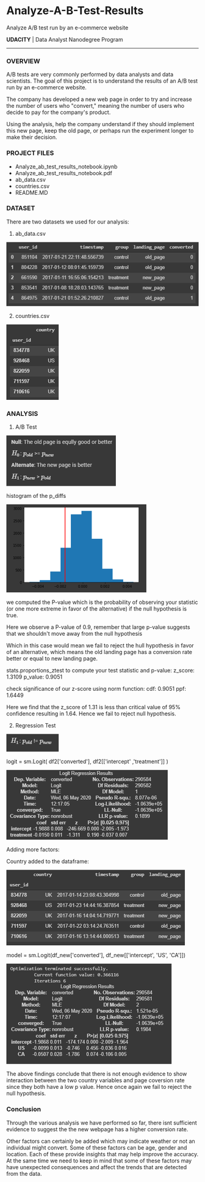 # Analyze-A-B-Test-Results
Analyze A/B test run by an e-commerce website

**UDACITY** | Data Analyst Nanodegree Program

---

### OVERVIEW

A/B tests are very commonly performed by data analysts and data scientists. The goal of this project is to understand the results of an A/B test run by an e-commerce website. 

The company has developed a new web page in order to try and increase the number of users who "convert," meaning the number of users who decide to pay for the company's product.

Using the analysis, help the company understand if they should implement this new page, keep the old page, or perhaps run the experiment longer to make their decision.

### PROJECT FILES
<ul>
  <li>Analyze_ab_test_results_notebook.ipynb</li>
  <li>Analyze_ab_test_results_notebook.pdf</li>
  <li>ab_data.csv</li>
  <li>countries.csv</li>
  <li>README.MD</li>
</ul>

### DATASET
There are two datasets we used for our analysis:

1. ab_data.csv

![alt text](https://github.com/allaydesai/Analyze-A-B-Test-Results/blob/master/images/ab_data.PNG)

2. countries.csv

![alt text](https://github.com/allaydesai/Analyze-A-B-Test-Results/blob/master/images/Country.PNG)

### ANALYSIS

1. A/B Test

![alt text](https://github.com/allaydesai/Analyze-A-B-Test-Results/blob/master/images/A_B_test.PNG)

histogram of the p_diffs

![alt text](https://github.com/allaydesai/Analyze-A-B-Test-Results/blob/master/images/test_plot.PNG)

we computed the P-value which is the probability of observing your statistic (or one more extreme in favor of the alternative) if the null hypothesis is true.

Here we observe a P-value of 0.9, remember that large p-value suggests that we shouldn't move away from the null hypothesis

Which in this case would mean we fail to reject the hull hypothesis in favor of an alternative, which means the old landing page has a conversion rate better or equal to new landing page.

stats.proportions_ztest to compute your test statistic and p-value:
z_score: 1.3109
p_value: 0.9051

check significance of our z-score using norm function:
cdf: 0.9051
ppf: 1.6449

Here we find that the z_score of 1.31 is less than critical value of 95% confidence resulting in 1.64. Hence we fail to reject null hypothesis.

2. Regression Test

![alt text](https://github.com/allaydesai/Analyze-A-B-Test-Results/blob/master/images/RegHyp.PNG)

logit = sm.Logit( df2['converted'], df2[['intercept' ,'treatment']] )

![alt text](https://github.com/allaydesai/Analyze-A-B-Test-Results/blob/master/images/RegressionResult.PNG)

Adding more factors:

Country added to the dataframe:

![alt text](https://github.com/allaydesai/Analyze-A-B-Test-Results/blob/master/images/combined.PNG)

model = sm.Logit(df_new['converted'], df_new[['intercept', 'US', 'CA']])

![alt text](https://github.com/allaydesai/Analyze-A-B-Test-Results/blob/master/images/RegressionResult2.PNG)

The above findings conclude that there is not enough evidence to show interaction between the two country variables and page coversion rate since they both have a low p value. Hence once again we fail to reject the null hypothesis.

### Conclusion

Through the various analysis we have performed so far, there isnt sufficient evidence to suggest the the new webpage has a higher conversion rate.

Other factors can certainly be added which may indicate weather or not an individual might convert. Some of these factors can be age, gender and location. Each of these provide insights that may help improve the accuracy. At the same time we need to keep in mind that some of these factors may have unexpected consequences and affect the trends that are detected from the data.
